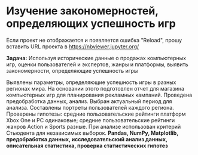 # Изучение закономерностей, определяющих успешность игр

Если проект не отображается и появляется ошибка "Reload", прошу вставить URL проекта в https://nbviewer.jupyter.org/

 <b>Задача:</b> Используя исторические данные о продажах компьютерных игр, оценки пользователей и экспертов, жанры и платформы, выявить закономерности, определяющие успешность игры 

Выявлены параметры, определяющие успешность игры в разных регионах мира. На
основании этого подготовлен отчет для магазина компьютерных игр для планирования
рекламных кампаний. Проведена предобработка данных, анализ. Выбран актуальный
период для анализа. Составлены портреты пользователей каждого региона. Проверены
гипотезы: средние пользовательские рейтинги платформ Xbox One и PC одинаковые;
средние пользовательские рейтинги жанров Action и Sports разные. При анализе использован критерий Стьюдента для независимых выборок.
 <b>Pandas, NumPy, Matplotlib, предобработка данных, исследовательский анализ данных, описательная статистика, проверка статистических гипотез </b>

